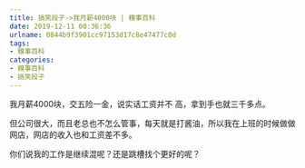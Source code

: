 ```yaml
---
title: 搞笑段子->我月薪4000块 | 糗事百科
date: 2019-12-11 00:36:36
urlname: 0844b9f3901cc97153d17c8e47477c0d
tags: 
- 糗事百科
categories:
- 糗事百科
- 搞笑段子
---
```

我月薪4000块，交五险一金，说实话工资并不 高，拿到手也就三千多点。

但公司很大，而且老总也不怎么管事，每天就是打酱油，所以我在上班的时候做做网店，网店的收入也和工资差不多。

你们说我的工作是继续混呢？还是跳槽找个更好的呢？


